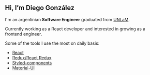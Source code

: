 ## Hi, I’m Diego González

I'm an argentinian **Software Engineer** graduated from [UNLaM](https://www.unlam.edu.ar/).

Currently working as a React developer and interested in growing as a frontend engineer.

Some of the tools I use the most on daily basis:

- [React](https://es.reactjs.org/)
- [Redux/React Redux](https://react-redux.js.org/)
- [Styled-components](https://styled-components.com/)
- [Material-UI](https://material-ui.com/)

